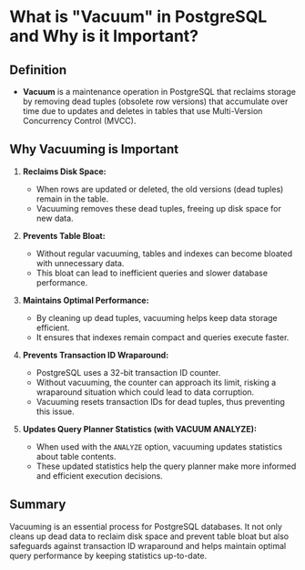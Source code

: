 # What is "Vacuum" in PostgreSQL and Why is it Important?

## Definition
- **Vacuum** is a maintenance operation in PostgreSQL that reclaims storage by removing dead tuples (obsolete row versions) that accumulate over time due to updates and deletes in tables that use Multi-Version Concurrency Control (MVCC).

## Why Vacuuming is Important
1. **Reclaims Disk Space:**
   - When rows are updated or deleted, the old versions (dead tuples) remain in the table.
   - Vacuuming removes these dead tuples, freeing up disk space for new data.

2. **Prevents Table Bloat:**
   - Without regular vacuuming, tables and indexes can become bloated with unnecessary data.
   - This bloat can lead to inefficient queries and slower database performance.

3. **Maintains Optimal Performance:**
   - By cleaning up dead tuples, vacuuming helps keep data storage efficient.
   - It ensures that indexes remain compact and queries execute faster.

4. **Prevents Transaction ID Wraparound:**
   - PostgreSQL uses a 32-bit transaction ID counter.
   - Without vacuuming, the counter can approach its limit, risking a wraparound situation which could lead to data corruption.
   - Vacuuming resets transaction IDs for dead tuples, thus preventing this issue.

5. **Updates Query Planner Statistics (with VACUUM ANALYZE):**
   - When used with the `ANALYZE` option, vacuuming updates statistics about table contents.
   - These updated statistics help the query planner make more informed and efficient execution decisions.

## Summary
Vacuuming is an essential process for PostgreSQL databases. It not only cleans up dead data to reclaim disk space and prevent table bloat but also safeguards against transaction ID wraparound and helps maintain optimal query performance by keeping statistics up-to-date.
